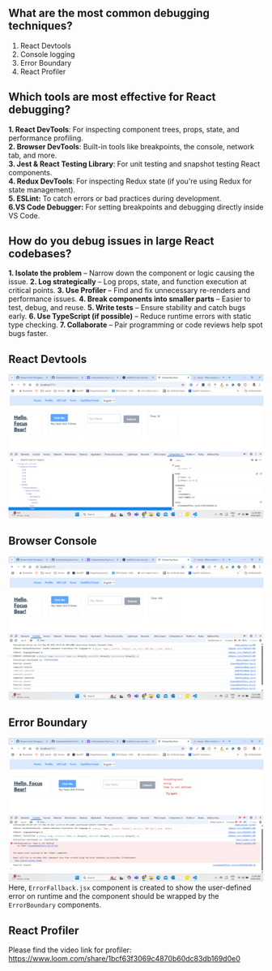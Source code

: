 ## What are the most common debugging techniques?
1. React Devtools
2. Console logging
3. Error Boundary
4. React Profiler

## Which tools are most effective for React debugging?
**1. React DevTools**: For inspecting component trees, props, state, and performance profiling.<br>
**2. Browser DevTools**: Built-in tools like breakpoints, the console, network tab, and more.<br>
**3. Jest & React Testing Library**: For unit testing and snapshot testing React components.<br>
**4. Redux DevTools**: For inspecting Redux state (if you're using Redux for state management).<br>
**5. ESLint:** To catch errors or bad practices during development.<br>
**6.VS Code Debugger:** For setting breakpoints and debugging directly inside VS Code.<br>

## How do you debug issues in large React codebases?

**1. Isolate the problem** – Narrow down the component or logic causing the issue.
**2. Log strategically** – Log props, state, and function execution at critical points.
**3. Use Profiler** – Find and fix unnecessary re-renders and performance issues.
**4. Break components into smaller parts** – Easier to test, debug, and reuse.
**5. Write tests** – Ensure stability and catch bugs early.
**6. Use TypeScript (if possible)** – Reduce runtime errors with static type checking.
**7. Collaborate** – Pair programming or code reviews help spot bugs faster.


## React Devtools
![React Devtools](https://github.com/ashokneupane/ashokneupane-intern-repo/blob/main/milestones/images/debugging/react_devtools.png)<br>

## Browser Console
![Browser Console](https://github.com/ashokneupane/ashokneupane-intern-repo/blob/main/milestones/images/debugging/browser_console.png)<br>

## Error Boundary
![Error Boundary](https://github.com/ashokneupane/ashokneupane-intern-repo/blob/main/milestones/images/debugging/error_boundary.png)<br>
Here, `ErrorFallback.jsx` component is created to show the user-defined error on runtime and the component should be wrapped by the `ErrorBoundary` components.

## React Profiler
Please find the video link for profiler:
https://www.loom.com/share/1bcf63f3069c4870b60dc83db169d0e0